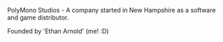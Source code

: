 PolyMono Studios - 
A company started in New Hampshire as a software and game distributor.

Founded by 'Ethan Arnold' (me! :D)

<!---
PolyMonoStudios/PolyMonoStudios is a ✨ special ✨ repository because its `README.md` (this file) appears on your GitHub profile.
You can click the Preview link to take a look at your changes.
--->

